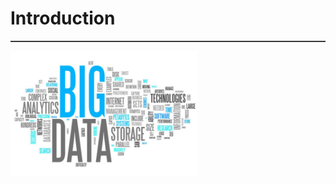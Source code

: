 # Introduction
<hr style="height:1px;border:none;border-top:1px solid #555555;" />
<img src = 'img/summary.png' width = 300px height = 200px align = middle/>
